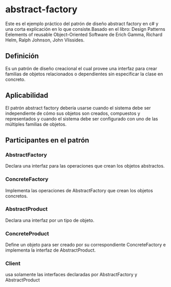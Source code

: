 # abstract-factory
Este es el ejemplo práctico del patrón de diseño abstract factory en c# y una corta explicación en lo que consiste.Basado en el libro: Design Patterns Eelements of reusable Object-Oriented Software de Erich Gamma, Richard Helm, Ralph Johnson, John Vlissides.

## Definición
Es un patrón de diseño creacional el cual provee una interfaz para crear familias de objetos relacionados o dependientes sin especificar la clase en concreto.

## Aplicabilidad
El patrón abstract factory debería usarse cuando el sistema debe ser independiente de cómo sus objetos son creados, compuestos y representados y cuando el sistema debe ser configurado con uno de las múltiples familias de objetos.

## Participantes en el patrón

### AbstractFactory
Declara una interfaz para las operaciones que crean los objetos abstractos.

### ConcreteFactory
Implementa las operaciones de AbstractFactory que crean los objetos concretos.

### AbstractProduct
Declara una interfaz por un tipo de objeto.

### ConcreteProduct
Define un objeto para ser creado por su correspondiente ConcreteFactory e implementa la interfaz de AbstractProduct.

### Client
usa solamente las interfaces declaradas por AbstractFactory y AbstractProduct

